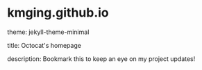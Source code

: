 # kmging.github.io
theme: jekyll-theme-minimal

title: Octocat's homepage

description: Bookmark this to keep an eye on my project updates!
